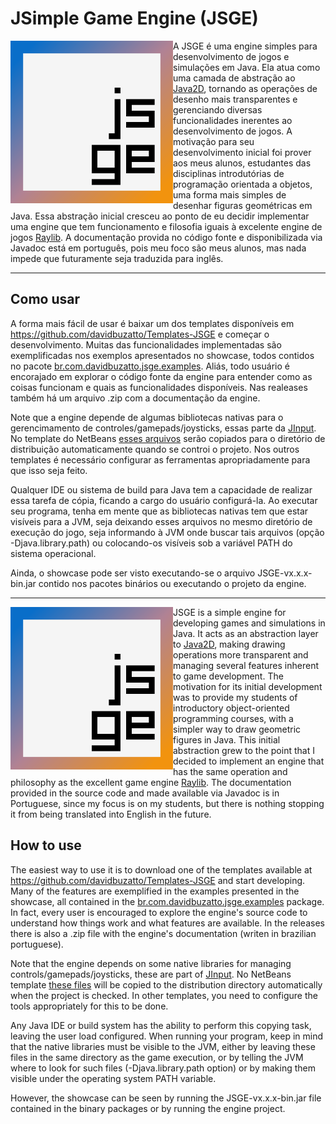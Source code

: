 # JSimple Game Engine (JSGE)

<img align="left" style="width:260px" src="https://github.com/davidbuzatto/JSGE/blob/master/resources/images/logoJSGE.png" width="288px">

A JSGE é uma engine simples para desenvolvimento de jogos e simulações em Java. Ela atua como uma camada de abstração ao [Java2D](https://docs.oracle.com/javase/tutorial/2d/index.html), tornando as operações de desenho mais transparentes e gerenciando diversas funcionalidades inerentes ao desenvolvimento de jogos. A motivação para seu desenvolvimento inicial foi prover aos meus alunos, estudantes das disciplinas introdutórias de programação orientada a objetos, uma forma mais simples de desenhar figuras geométricas em Java. Essa abstração inicial cresceu ao ponto de eu decidir implementar uma engine que tem funcionamento e filosofia iguais à excelente engine de jogos [Raylib](https://www.raylib.com). A documentação provida no código fonte e disponibilizada via Javadoc está em português, pois meu foco são meus alunos, mas nada impede que futuramente seja traduzida para inglês.

---

## Como usar
A forma mais fácil de usar é baixar um dos templates disponíveis em https://github.com/davidbuzatto/Templates-JSGE e começar o desenvolvimento. Muitas das funcionalidades implementadas são exemplificadas nos exemplos apresentados no showcase, todos contidos no pacote [br.com.davidbuzatto.jsge.examples](https://github.com/davidbuzatto/JSGE/tree/master/src/br/com/davidbuzatto/jsge/examples). Aliás, todo usuário é encorajado em explorar o código fonte da engine para entender como as coisas funcionam e quais as funcionalidades disponíveis. Nas realeases também há um arquivo .zip com a documentação da engine.

Note que a engine depende de algumas bibliotecas nativas para o gerencimamento de controles/gamepads/joysticks, essas parte da [JInput](https://jinput.github.io/jinput/). No template do NetBeans [esses arquivos](https://github.com/davidbuzatto/JSGE/tree/master/lib/jinput-2.0.10-natives-all) serão copiados para o diretório de distribuição automaticamente quando se controi o projeto. Nos outros templates é necessário configurar as ferramentas apropriadamente para que isso seja feito.

Qualquer IDE ou sistema de build para Java tem a capacidade de realizar essa tarefa de cópia, ficando a cargo do usuário configurá-la. Ao executar seu programa, tenha em mente que as bibliotecas nativas tem que estar visíveis para a JVM, seja deixando esses arquivos no mesmo diretório de execução do jogo, seja informando à JVM onde buscar tais arquivos (opção -Djava.library.path) ou colocando-os visíveis sob a variável PATH do sistema operacional.

Ainda, o showcase pode ser visto executando-se o arquivo JSGE-vx.x.x-bin.jar contido nos pacotes binários ou executando o projeto da engine.

---

<img align="left" style="width:260px" src="https://github.com/davidbuzatto/JSGE/blob/master/resources/images/logoJSGE.png" width="288px">

JSGE is a simple engine for developing games and simulations in Java. It acts as an abstraction layer to [Java2D](https://docs.oracle.com/javase/tutorial/2d/index.html), making drawing operations more transparent and managing several features inherent to game development. The motivation for its initial development was to provide my students of introductory object-oriented programming courses, with a simpler way to draw geometric figures in Java. This initial abstraction grew to the point that I decided to implement an engine that has the same operation and philosophy as the excellent game engine [Raylib](https://www.raylib.com). The documentation provided in the source code and made available via Javadoc is in Portuguese, since my focus is on my students, but there is nothing stopping it from being translated into English in the future.


## How to use
The easiest way to use it is to download one of the templates available at https://github.com/davidbuzatto/Templates-JSGE and start developing. Many of the features are exemplified in the examples presented in the showcase, all contained in the [br.com.davidbuzatto.jsge.examples](https://github.com/davidbuzatto/JSGE/tree/master/src/br/com/davidbuzatto/jsge/examples) package. In fact, every user is encouraged to explore the engine's source code to understand how things work and what features are available. In the releases there is also a .zip file with the engine's documentation (writen in brazilian portuguese).

Note that the engine depends on some native libraries for managing controls/gamepads/joysticks, these are part of [JInput](https://jinput.github.io/jinput/). No NetBeans template [these files](https://github.com/davidbuzatto/JSGE/tree/master/lib/jinput-2.0.10-natives-all) will be copied to the distribution directory automatically when the project is checked. In other templates, you need to configure the tools appropriately for this to be done.

Any Java IDE or build system has the ability to perform this copying task, leaving the user load configured. When running your program, keep in mind that the native libraries must be visible to the JVM, either by leaving these files in the same directory as the game execution, or by telling the JVM where to look for such files (-Djava.library.path option) or by making them visible under the operating system PATH variable.

However, the showcase can be seen by running the JSGE-vx.x.x-bin.jar file contained in the binary packages or by running the engine project.
